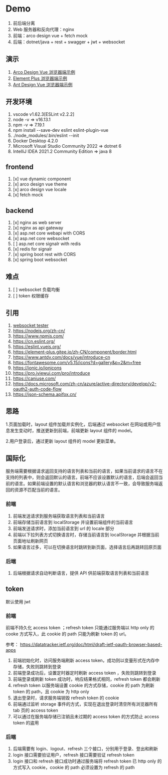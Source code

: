 # Demo

1. 前后端分离
1. Web 服务器和反向代理：nginx
1. 前端：arco design vue + fetch mock
1. 后端：dotnet/java + rest + swagger + jwt + websocket

## 演示

1. [Arco Design Vue 浏览器端示例](examples/arco-design-vue/)
1. [Element Plus 浏览器端示例](examples/element-plus/)
1. [Ant Design Vue 浏览器端示例](examples/ant-design-vue/)

## 开发环境

1. vscode v1.62.3[ESLint v2.2.2]
1. node -v => v16.13.1
1. npm -v => 7.19.1
1. npm install --save-dev eslint eslint-plugin-vue
1. ./node_modules/.bin/eslint --init
1. Docker Desktop 4.2.0
1. Microsoft Visual Studio Community 2022 => dotnet 6
1. IntelliJ IDEA 2021.2 Community Edition => java 8

## frontend

1. [x] vue dynamic component
1. [x] arco design vue theme
1. [x] arco design vue locale
1. [x] fetch mock

## backend

1. [x] nginx as web server
1. [x] nginx as api gateway
1. [x] asp.net core webapi with CORS
1. [x] asp.net core websocket
1. [ ] asp.net core signalr with redis
1. [x] redis for signalr
1. [x] spring boot rest with CORS
1. [x] spring boot websocket

## 难点

1. [ ] websocket 负载均衡
1. [ ] token 权限缓存

## 引用

1. [websocket tester](https://www.piesocket.com/websocket-tester)
1. <https://nodejs.org/zh-cn/>
1. <https://www.npmjs.com/>
1. <https://cn.eslint.org/>
1. <https://eslint.vuejs.org/>
1. <https://element-plus.gitee.io/zh-CN/component/border.html>
1. <https://www.antdv.com/docs/vue/introduce-cn>
1. <https://fontawesome.com/v5.15/icons?d=gallery&p=2&m=free>
1. <https://ionic.io/ionicons>
1. <https://pro.iviewui.com/pro/introduce>
1. <https://caniuse.com/>
1. <https://docs.microsoft.com/zh-cn/azure/active-directory/develop/v2-oauth2-auth-code-flow>
1. <https://json-schema.apifox.cn/>

## 思路

1.页面加载时，layout 组件加载并实例化，后端通过 websocket 在网站或用户信息发生变动时，推送更新到前端，前端更新 layout 组件的 model。

2.用户登录后，通过更新 layout 组件的 model 更新菜单。

## 国际化

服务端需要根据请求返回支持的语言列表和当前的语言，如果当前请求的语言不在支持的列表中，则会返回默认的语言。前端不应该设置默认的语言，后端会返回当前的语言。如果前端设置的默认语言和浏览器的默认语言不一致，会导致服务端返回的资源不匹配当前的语言。

### 前端

1. 前端发送请求到服务端获取语言列表和当前语言
1. 前端存储当前语言到 localStorage 并设置前端组件的当前语言
1. 前端发送请求时，添加当前语言到 url 的 locale 部分
1. 前端以下拉列表方式切换语言时，存储当前语言到 localStorage 并根据当前页面地址刷新网页
1. 如果语言过多，可以在切换语言时跳转到新页面，选择语言后再跳转回原页面

### 后端

1. 后端根据请求自动判断语言，提供 API 供前端获取语言列表和当前语言

## token

默认使用 jwt

### 前端

前端不持久化 access token ；refresh token 只能通过服务端以 http only 的 cooke 方式写入，此 cookie 的 path 只能为刷新 token 的 url。

参考： <https://datatracker.ietf.org/doc/html/draft-ietf-oauth-browser-based-apps>

1. 前端初始化时，访问服务端刷新 access token，成功则以变量形式在内存中存储，失败则跳转到登录
1. 前端登录成功后，设置定时器定时刷新 access token ，失败则跳转到登录
1. 前端登录或刷新 token 成功时，响应结果格式相同，refresh token 都会刷新
1. refresh token 以服务端设置 cookie 的方式存储，cookie 的 path 为刷新 token 的 path，且 cookie 为 http only
1. 退出登录时，请求服务端销毁 refresh token 的 cookie
1. 前端通过监听 storage 事件的方式，实现在退出登录时清空所有浏览器所有 tab 页的 access token
1. 可以通过在服务端存储已注销且未过期的 access token 的方式防止 access token 的盗用

### 后端

1. 后端需要有 login、logout、refresh 三个接口，分别用于登录、登出和刷新
1. login 接口需要验证用户，refresh 接口需要验证 refresh token
1. login 接口和 refresh 接口成功时通过服务端将 refresh token 已 http only 的方式写入 cookie，cookie 的 path 必须设置为 refresh 的 path

